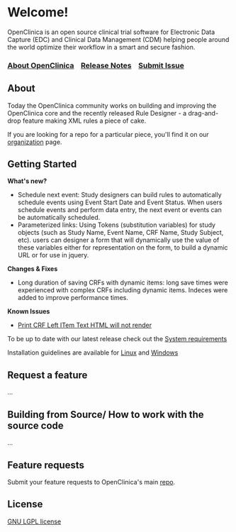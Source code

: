 # Welcome!

OpenClinica is an open source clinical trial software for Electronic Data Capture (EDC) and Clinical Data Management (CDM) helping people around the world optimize their workflow in a smart and secure fashion.


### [About OpenClinica](http://www.openclinica.com)&nbsp;&nbsp;&nbsp;&nbsp;[Release Notes](https://docs.openclinica.com/release-notes)&nbsp;&nbsp;&nbsp;&nbsp;[Submit Issue](https://community.openclinica.com/issue-tracker)


## About

Today the OpenClinica community works on building and improving the OpenClinica core and the recently released Rule Designer - a drag-and-drop feature making XML rules a piece of cake.  

If you are looking for a repo for a particular piece, you'll find it on our [organization](http://github.com/openclinica) page.


## Getting Started

**What's new?**
- Schedule next event: Study designers can build rules to automatically schedule events using Event Start Date and Event Status. When users schedule events and perform data entry, the next event or events can be automatically scheduled.
- Parameterized links: Using Tokens (substitution variables) for study objects (such as Study Name, Event Name, CRF Name, Study Subject, etc). users can designer a form that will dynamically use the value of these variables either for representation on the form, to build a dynamic URL or for use in jquery.

**Changes & Fixes**
- Long duration of saving CRFs with dynamic items: long save times were experienced with complex CRFs including dynamic items. Indeces were added to improve performance times.

**Known Issues**
- [Print CRF Left ITem Text HTML will not render](https://jira.openclinica.com/browse/OC-5619)

To be up to date with our latest release check out the [System requirements](https://docs.openclinica.com/installation/system-requirements)

Installation guidelines are available for [Linux](https://docs.openclinica.com/installation/install-openclinica-3.3-linux) and [Windows](https://docs.openclinica.com/installation/install-openclinica-3.3-windows)  

## Request a feature

...

## Building from Source/ How to work with the source code

...

## Feature requests

Submit your feature requests to OpenClinica's main [repo](https://github.com/openclinica).


## License

[GNU LGPL license](http://www.gnu.org/licenses/lgpl.html)

